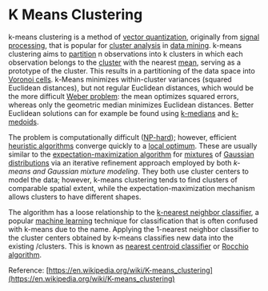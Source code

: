 # K Means Clustering

k-means clustering is a method of [vector quantization](https://en.wikipedia.org/wiki/Vector_quantization), originally from [signal processing](https://en.wikipedia.org/wiki/Signal_processing), that is popular for [cluster analysis](https://en.wikipedia.org/wiki/Cluster_analysis) in [data mining](https://en.wikipedia.org/wiki/Data_mining). k-means clustering aims to [partition](https://en.wikipedia.org/wiki/Partition_of_a_set) n observations into k clusters in which each observation belongs to the [cluster](https://en.wikipedia.org/wiki/Cluster_(statistics)) with the nearest [mean](https://en.wikipedia.org/wiki/Mean), serving as a prototype of the cluster. This results in a partitioning of the data space into [Voronoi cells](https://en.wikipedia.org/wiki/Voronoi_cell). k-Means minimizes within-cluster variances (squared Euclidean distances), but not regular Euclidean distances, which would be the more difficult [Weber problem](https://en.wikipedia.org/wiki/Weber_problem): the mean optimizes squared errors, whereas only the geometric median minimizes Euclidean distances. Better Euclidean solutions can for example be found using [k-medians](https://en.wikipedia.org/wiki/K-medians_clustering) and [k-medoids](https://en.wikipedia.org/wiki/K-medoids).

The problem is computationally difficult ([NP-hard](https://en.wikipedia.org/wiki/NP-hardness)); however, efficient [heuristic algorithms](https://en.wikipedia.org/wiki/Heuristic_algorithm) converge quickly to a [local optimum](https://en.wikipedia.org/wiki/Local_optimum). These are usually similar to the [expectation-maximization algorithm](https://en.wikipedia.org/wiki/Expectation-maximization_algorithm) for [mixtures](https://en.wikipedia.org/wiki/Mixture_model) of [Gaussian distributions](https://en.wikipedia.org/wiki/Gaussian_distribution) via an iterative refinement approach employed by both _k-means and Gaussian mixture modeling_. They both use cluster centers to model the data; however, k-means clustering tends to find clusters of comparable spatial extent, while the expectation-maximization mechanism allows clusters to have different shapes.

The algorithm has a loose relationship to the [k-nearest neighbor classifier](https://en.wikipedia.org/wiki/K-nearest_neighbor), a popular [machine learning](https://en.wikipedia.org/wiki/Machine_learning) technique for classification that is often confused with k-means due to the name. Applying the 1-nearest neighbor classifier to the cluster centers obtained by k-means classifies new data into the existing /clusters. This is known as [nearest centroid classifier](https://en.wikipedia.org/wiki/Nearest_centroid_classifier) or [Rocchio algorithm](https://en.wikipedia.org/wiki/Rocchio_algorithm).

Reference: [https://en.wikipedia.org/wiki/K-means_clustering](https://en.wikipedia.org/wiki/K-means_clustering)
